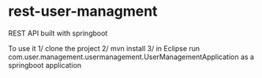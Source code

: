 # rest-user-managment
REST API built with springboot

To use it 
1/ clone the project
2/ mvn install
3/ in Eclipse run com.user.management.usermanagement.UserManagementApplication as a springboot application
